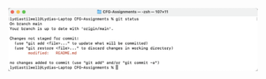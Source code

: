 ![git-status](https://github.com/LydiaStilwell/github-lesson-zebra/blob/main/images/git%20status.png)